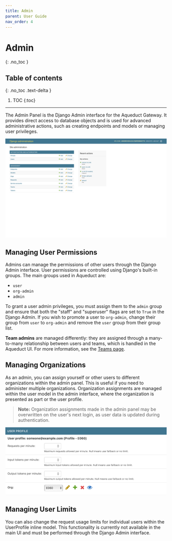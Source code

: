 ```yaml
---
title: Admin
parent: User Guide
nav_order: 4
---
```


# Admin
{: .no_toc }

## Table of contents
{: .no_toc .text-delta }

1. TOC
{:toc}

---

The Admin Panel is the Django Admin interface for the Aqueduct Gateway. It provides direct access to database objects and is used for advanced administrative actions, such as creating endpoints and models or managing user privileges.

![Admin Panel](../assets/user_guide/admin_panel.png)

## Managing User Permissions

Admins can manage the permissions of other users through the Django Admin interface. User permissions are controlled using Django's built-in groups. The main groups used in Aqueduct are:

- `user`
- `org-admin`
- `admin`

To grant a user admin privileges, you must assign them to the `admin` group and ensure that both the "staff" and "superuser" flags are set to `True` in the Django Admin. If you wish to promote a user to `org-admin`, change their group from `user` to `org-admin` and remove the `user` group from their group list.

**Team admins** are managed differently: they are assigned through a many-to-many relationship between users and teams, which is handled in the Aqueduct UI. For more information, see the [Teams page](teams.md#team-detail-view).

## Managing Organizations

As an admin, you can assign yourself or other users to different organizations within the admin panel. This is useful if you need to administer multiple organizations. Organization assignments are managed within the user model in the admin interface, where the organization is presented as part or the user profile.

> **Note:** Organization assignments made in the admin panel may be overwritten on the user's next login, as user data is updated during authentication.

![Admin Panel User Orgs](../assets/user_guide/admin_user_org.png)

## Managing User Limits

You can also change the request usage limits for individual users within the UserProfile inline model. This functionality is currently not available in the main UI and must be performed through the Django Admin interface.
